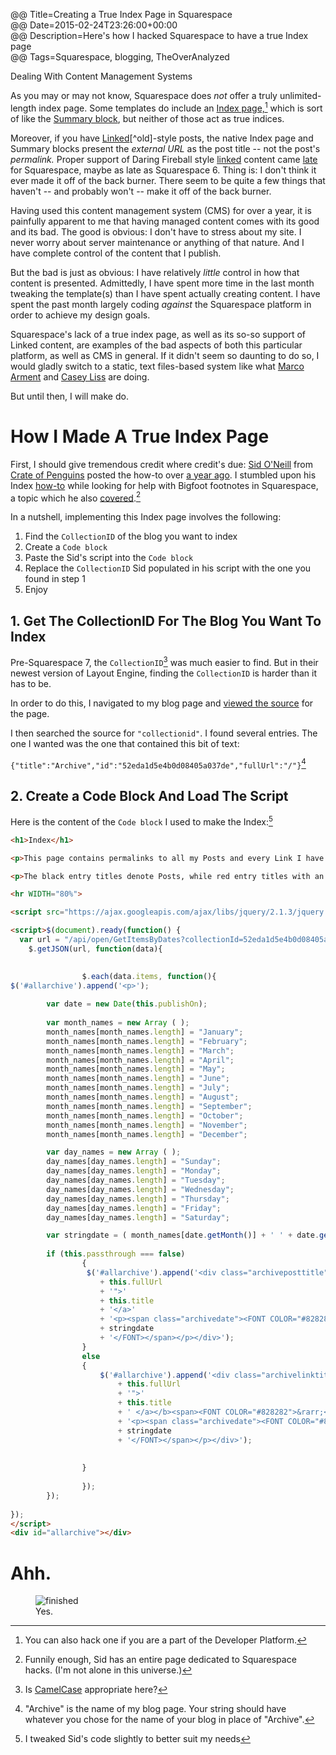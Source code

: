 @@ Title=Creating a True Index Page in Squarespace  
@@ Date=2015-02-24T23:26:00+00:00  
@@ Description=Here's how I hacked Squarespace to have a true Index page    
@@ Tags=Squarespace, blogging, TheOverAnalyzed  

<div class="topstory>I thought I should do a quick post outlining how I crafted my Index page. My main motivation for doing this was to have an easy-to-type URL slug that contained permalinks to all of my content. True, <code>/archive</code> contains the same information as an index page. But when I am looking for a permalink to my content, it is much faster to navigate to an <code>/index</code> page and <code>Command + F</code> to query a string of words that might fit the title.
</div>

<h2>Contents</h2>

[[TOC]]

# Dealing With Content Management Systems

As you may or may not know, Squarespace does *not* offer a truly unlimited-length index page. Some templates do include an [Index page,][squarespace][^in] which is sort of like the [Summary block][squarespace 2], but neither of those act as true indices. 

Moreover, if you have [Linked][theoveranalyzed 3][^old]-style posts, the native Index page and Summary blocks present the *external URL* as the post title -- not the post's *permalink.* Proper support of Daring Fireball style [linked][daringfireball] content came [late][squarespace 3] for Squarespace, maybe as late as Squarespace 6. Thing is: I don't think it ever made it off of the back burner. There seem to be quite a few things that haven't -- and probably won't -- make it off of the back burner.

Having used this content management system (CMS) for over a year, it is painfully apparent to me that having managed content comes with its good and its bad. The good is obvious: I don't have to stress about my site. I never worry about server maintenance or anything of that nature. And I have complete control of the content that I publish. 

But the bad is just as obvious: I have relatively *little* control in how that content is presented. Admittedly, I have spent more time in the last month tweaking the template(s) than I have spent actually creating content. I have spent the past month largely coding *against* the Squarespace platform in order to achieve my design goals.

Squarespace's lack of a true index page, as well as its so-so support of Linked content, are examples of the bad aspects of both this particular platform, as well as CMS in general. If it didn't seem so daunting to do so, I would gladly switch to a static, text files-based system like what [Marco Arment][marco] and [Casey Liss][caseyliss] are doing.

But until then, I will make do.

# How I Made A True Index Page

First, I should give tremendous credit where credit's due: [Sid O'Neill][sidoneill] from [Crate of Penguins][crateofpenguins] posted the how-to over [a year ago][crateofpenguins 2]. I stumbled upon his Index [how-to][crateofpenguins 2] while looking for help with Bigfoot footnotes in Squarespace, a topic which he also [covered][crateofpenguins 3].[^bfs] 

In a nutshell, implementing this Index page involves the following:

1. Find the `CollectionID` of the blog you want to index
2. Create a `Code block`
3. Paste the Sid's script into the `Code block`
3. Replace the `CollectionID` Sid populated in his script with the one you found in step 1
4. Enjoy

## 1. Get The CollectionID For The Blog You Want To Index

Pre-Squarespace 7, the `CollectionID`[^ci] was  much easier to find. But in their newest version of Layout Engine, finding the `CollectionID` is harder than it has to be. 

In order to do this, I navigated to my blog page and [viewed the source][appletoolbox] for the page. 

I then searched the source for `"collectionid"`. I found several entries. The one I wanted was the one that contained this bit of text:
 
 `{"title":"Archive","id":"52eda1d5e4b0d08405a037de","fullUrl":"/"}`[^bt]
 
## 2. Create a Code Block And Load The Script

Here is the content of the `Code block` I used to make the Index:[^ind]

``` html
<h1>Index</h1>

<p>This page contains permalinks to all my Posts and every Link I have shared.</p>

<p>The black entry titles denote Posts, while red entry titles with an arrow (&rarr;) denote Linked content.</p>

<hr WIDTH="80%">

<script src="https://ajax.googleapis.com/ajax/libs/jquery/2.1.3/jquery.min.js"></script>

<script>$(document).ready(function() {
  var url = "/api/open/GetItemsByDates?collectionId=52eda1d5e4b0d08405a037de &startDate=0000000000000&endDate=9999999999999";
	$.getJSON(url, function(data){
        

				$.each(data.items, function(){
$('#allarchive').append('<p>');
			
		var date = new Date(this.publishOn);
		
		var month_names = new Array ( );
		month_names[month_names.length] = "January";
		month_names[month_names.length] = "February";
		month_names[month_names.length] = "March";
		month_names[month_names.length] = "April";
		month_names[month_names.length] = "May";
		month_names[month_names.length] = "June";
		month_names[month_names.length] = "July";
		month_names[month_names.length] = "August";
		month_names[month_names.length] = "September";
		month_names[month_names.length] = "October";
		month_names[month_names.length] = "November";
		month_names[month_names.length] = "December";

		var day_names = new Array ( );
		day_names[day_names.length] = "Sunday";
		day_names[day_names.length] = "Monday";
		day_names[day_names.length] = "Tuesday";
		day_names[day_names.length] = "Wednesday";
		day_names[day_names.length] = "Thursday";
		day_names[day_names.length] = "Friday";
		day_names[day_names.length] = "Saturday";

		var stringdate = ( month_names[date.getMonth()] + ' ' + date.getDate() + ', ' + date.getFullYear() );
		
		if (this.passthrough === false)
				{
				 $('#allarchive').append('<div class="archiveposttitle" style="text-transform: uppercase; font-family: 'futura-pt'; line-height: 1.3em; letter-spacing: -.2px; font-weight: 800; font-style: normal; margin: 1.5em 0 .5em 0;"><a href="'
					+ this.fullUrl
					+ '">'
		            + this.title
		            + '</a>'
					+ '<p><span class="archivedate"><FONT COLOR="#828282">'
					+ stringdate
					+ '</FONT></span></p></div>');
				}
				else
				{
					$('#allarchive').append('<div class="archivelinktitle" style="text-transform: uppercase; font-family: 'futura-pt'; line-height: 1.3em; letter-spacing: -.2px; font-weight: 800; font-style: normal; margin: 1.5em 0 .5em 0;â€><a href="'
						+ this.fullUrl
						+ '">'
			            + this.title
			            + ' </a></b><span><FONT COLOR="#828282">&rarr;</FONT></span>'
						+ '<p><span class="archivedate"><FONT COLOR="#828282">'
						+ stringdate
						+ '</FONT></span></p></div>');
						
						
				}
				
 				});
		});
  
});  
</script>
<div id="allarchive"></div>
```

# Ahh.

<figure>
	<img src="http://d.pr/i/1iXJC+" alt="finished"  />
	<figcaption>Yes.</figcaption>
</figure>
 
[^in]: You can also hack one if you are a part of the Developer Platform.
[^bfs]: Funnily enough, Sid has an entire page dedicated to Squarespace hacks. (I'm not alone in this universe.)
[^ci]: Is [CamelCase][wikipedia] appropriate here?
[^bt]: "Archive" is the name of my blog page. Your string should have whatever you  chose for the name of your blog in place of "Archive".
[^ind]: I tweaked Sid's code slightly to better suit my needs

[appletoolbox]: http://appletoolbox.com/2013/04/how-to-view-html-source-code-in-safari/
[caseyliss]: http://www.caseyliss.com/2014/5/2/camel-open-sourced
[crateofpenguins]: http://crateofpenguins.com/
[crateofpenguins 2]: http://crateofpenguins.com/blog/2013-9-squarespace-post-index-non-hacky-version
[crateofpenguins 3]: http://crateofpenguins.com/blog/2013-12-add-bigfoot-to-squarespace-sites
[daringfireball]: http://daringfireball.net/linked/
[marco]: http://www.marco.org/secondcrack
[sidoneill]: http://sidoneill.com
[squarespace]: http://help.squarespace.com/guides/using-the-index-page
[squarespace 2]: http://answers.squarespace.com/questions/30592/summary-block
[squarespace 3]: http://help.squarespace.com/guides/linking-a-post-title-to-external-content
[theoveranalyzed 3]: http://www.theoveranalyzed.net/archive?tag=linked
[wikipedia]: https://en.wikipedia.org/wiki/CamelCase